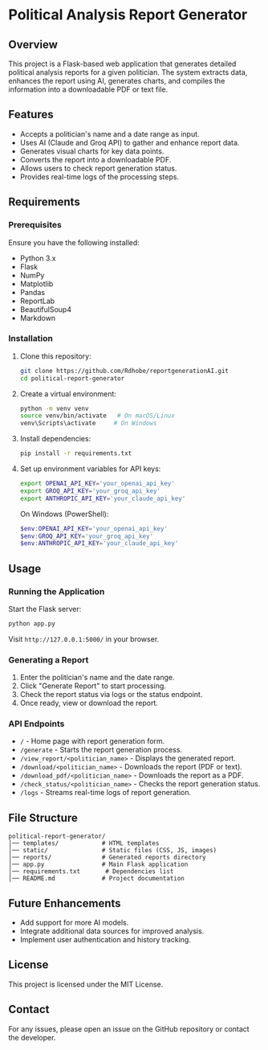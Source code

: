 # Political Analysis Report Generator

## Overview
This project is a Flask-based web application that generates detailed political analysis reports for a given politician. The system extracts data, enhances the report using AI, generates charts, and compiles the information into a downloadable PDF or text file.

## Features
- Accepts a politician's name and a date range as input.
- Uses AI (Claude and Groq API) to gather and enhance report data.
- Generates visual charts for key data points.
- Converts the report into a downloadable PDF.
- Allows users to check report generation status.
- Provides real-time logs of the processing steps.

## Requirements
### Prerequisites
Ensure you have the following installed:
- Python 3.x
- Flask
- NumPy
- Matplotlib
- Pandas
- ReportLab
- BeautifulSoup4
- Markdown

### Installation
1. Clone this repository:
   ```bash
   git clone https://github.com/Rdhobe/reportgenerationAI.git
   cd political-report-generator
   ```
2. Create a virtual environment:
   ```bash
   python -m venv venv
   source venv/bin/activate   # On macOS/Linux
   venv\Scripts\activate     # On Windows
   ```
3. Install dependencies:
   ```bash
   pip install -r requirements.txt
   ```
4. Set up environment variables for API keys:
   ```bash
   export OPENAI_API_KEY='your_openai_api_key'
   export GROQ_API_KEY='your_groq_api_key'
   export ANTHROPIC_API_KEY='your_claude_api_key'
   ```
   On Windows (PowerShell):
   ```powershell
   $env:OPENAI_API_KEY='your_openai_api_key'
   $env:GROQ_API_KEY='your_groq_api_key'
   $env:ANTHROPIC_API_KEY='your_claude_api_key'
   ```

## Usage
### Running the Application
Start the Flask server:
```bash
python app.py
```
Visit `http://127.0.0.1:5000/` in your browser.

### Generating a Report
1. Enter the politician's name and the date range.
2. Click "Generate Report" to start processing.
3. Check the report status via logs or the status endpoint.
4. Once ready, view or download the report.

### API Endpoints
- `/` - Home page with report generation form.
- `/generate` - Starts the report generation process.
- `/view_report/<politician_name>` - Displays the generated report.
- `/download/<politician_name>` - Downloads the report (PDF or text).
- `/download_pdf/<politician_name>` - Downloads the report as a PDF.
- `/check_status/<politician_name>` - Checks the report generation status.
- `/logs` - Streams real-time logs of report generation.

## File Structure
```
political-report-generator/
│── templates/            # HTML templates
│── static/               # Static files (CSS, JS, images)
│── reports/              # Generated reports directory
│── app.py                # Main Flask application
│── requirements.txt       # Dependencies list
│── README.md             # Project documentation
```

## Future Enhancements
- Add support for more AI models.
- Integrate additional data sources for improved analysis.
- Implement user authentication and history tracking.

## License
This project is licensed under the MIT License.

## Contact
For any issues, please open an issue on the GitHub repository or contact the developer.

